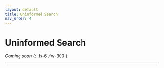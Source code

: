 ```yaml
---
layout: default
title: Uninformed Search
nav_order: 4
---
```


# Uninformed Search

*Coming soon*
{: .fs-6 .fw-300 }

---
